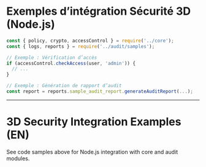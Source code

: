 # Exemples d’intégration Sécurité 3D (Node.js)

```js
const { policy, crypto, accessControl } = require('../core');
const { logs, reports } = require('../audit/samples');

// Exemple : Vérification d’accès
if (accessControl.checkAccess(user, 'admin')) {
  // ...
}

// Exemple : Génération de rapport d’audit
const report = reports.sample_audit_report.generateAuditReport(...);
```

---

# 3D Security Integration Examples (EN)

See code samples above for Node.js integration with core and audit modules.
